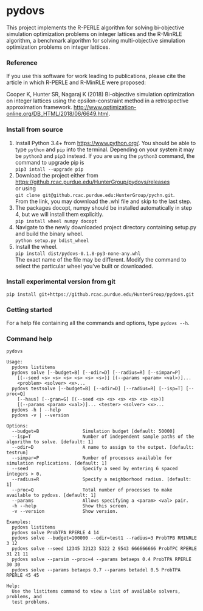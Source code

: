 # pydovs

This project implements the R-PERLE algorithm for solving bi-objective simulation optimization problems on integer lattices and the R-MinRLE algorithm, a benchmark algorithm for solving multi-objective simulation optimization problems on integer lattices.

### Reference
If you use this software for work leading to publications, please cite the article in which R-PERLE and R-MinRLE were proposed:

Cooper K, Hunter SR, Nagaraj K (2018) Bi-objective simulation optimization on integer lattices using the epsilon-constraint method in a retrospective approximation framework. http://www.optimization-online.org/DB_HTML/2018/06/6649.html.

### Install from source
1. Install Python 3.4+ from https://www.python.org/. You should be able to type `python` and `pip` into the terminal. Depending on your system it may be `python3` and `pip3` instead.  If you are using the `python3` command, the command to upgrade pip is  
`pip3 intall --upgrade pip`  
1. Download the project either from  
https://github.rcac.purdue.edu/HunterGroup/pydovs/releases   
or using  
`git clone git@github.rcac.purdue.edu:HunterGroup/pychn.git`.  
From the link, you may download the .whl file and skip to the last step.  
1. The packages docopt, numpy should be installed automatically in step 4, but we will install them explicitly.   
`pip install wheel numpy docopt`  
1. Navigate to the newly downloaded project directory containing setup.py and build the binary wheel.  
`python setup.py bdist_wheel`
1. Install the wheel.  
`pip install dist/pydovs-0.1.8-py3-none-any.whl`  
The exact name of the file may be different. Modify the command to select the particular wheel you've built or downloaded.

### Install experimental version from git
`pip install git+https://github.rcac.purdue.edu/HunterGroup/pydovs.git`  

### Getting started
For a help file containing all the commands and options, type `pydovs --h`.

### Command help
```
pydovs

Usage:
  pydovs listitems
  pydovs solve [--budget=B] [--odir=D] [--radius=R] [--simpar=P]
    [(--seed <s> <s> <s> <s> <s> <s>)] [(--params <param> <val>)]...
    <problem> <solver> <x>...
  pydovs testsolve [--budget=B] [--odir=D] [--radius=R] [--isp=T] [--proc=Q]
    [--haus] [--gran=G] [(--seed <s> <s> <s> <s> <s> <s>)]
    [(--params <param> <val>)]... <tester> <solver> <x>...
  pydovs -h | --help
  pydovs -v | --version

Options:
  --budget=B                Simulation budget [default: 50000]
  --isp=T                   Number of independent sample paths of the algorithm to solve. [default: 1]
  --odir=D                  A name to assign to the output. [default: testrun]
  --simpar=P                Number of processes available for simulation replications. [default: 1]
  --seed                    Specify a seed by entering 6 spaced integers > 0.
  --radius=R                Specify a neighborhood radius. [default: 1]
  --proc=Q                  Total number of processes to make available to pydovs. [default: 1]
  --params                  Allows specifying a <param> <val> pair.
  -h --help                 Show this screen.
  -v --version              Show version.

Examples:
  pydovs listitems
  pydovs solve ProbTPA RPERLE 4 14
  pydovs solve --budget=100000 --odir=test1 --radius=3 ProbTPB RMINRLE 3 12
  pydovs solve --seed 12345 32123 5322 2 9543 666666666 ProbTPC RPERLE 31 21 11
  pydovs solve --parsim --proc=4 --params betaeps 0.4 ProbTPA RPERLE 30 30
  pydovs solve --params betaeps 0.7 --params betadel 0.5 ProbTPA RPERLE 45 45

Help:
  Use the listitems command to view a list of available solvers, problems, and
  test problems.
```
